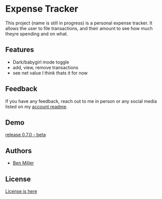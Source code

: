
# Expense Tracker

This project (name is still in progress) is a personal expense tracker. It allows the user to file transactions, and their amount to see how much theyre spending and on what. 

## Features

- Dark/babygirl mode toggle
- add, view, remove transactions
- see net value
I think thats it for now

## Feedback

If you have any feedback, reach out to me in person or any social media listed on my [account readme](https://github.com/Bens-Jammin).


## Demo

[release 0.7.0 - beta](https://github.com/Bens-Jammin/ExpenseTracker/releases/tag/v0.7.0-beta)


## Authors

- [Ben Miller](https://www.github.com/bens-jammin)


## License

[License is here](https://github.com/Bens-Jammin/ExpenseTracker/blob/main/lisence.txt)

